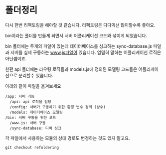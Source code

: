 폴더정리
======

다시 한번 리펙토링을 해야할 것 같습니다. 리펙토링은 다다익선 많이할수록 좋아요.

bin이라는 폴더를 만들게 되면서 서버 어플리케이션 코드와 섞이게 되었습니다.

bin 폴터에는 두개의 파일이 있는데 데이터베이스를 싱크하는 sync-database.js 파일과 서버를 실제 구동하는 www.js파일이 있습니다. 엄밀히 말하는 어플리케이션 로직은 아닌셈이죠.

한편 api 폴더에는 라우팅 로직들과 models.js에 정의된 모델링 코드들은 어플리케이션으로 분리할수 있습니다.


아래와 같이 파일을 옮겨보세요

```
/app: 서버 기능
  /api: api 로직을 담당
  /config: 서버가 구동하기 위한 환경 변수 정의 (상수)
  /models: 데이터베이스 모델링
/bin: 서버 구동을 위한 코드
  /www.js: 서버 구동
  /sync-database: 디비 싱크
```

각 파일에서 사용하는 모듈의 상대 경로도 변경하는 것도 있지 말고요.

```
git checkout refoldering
```
